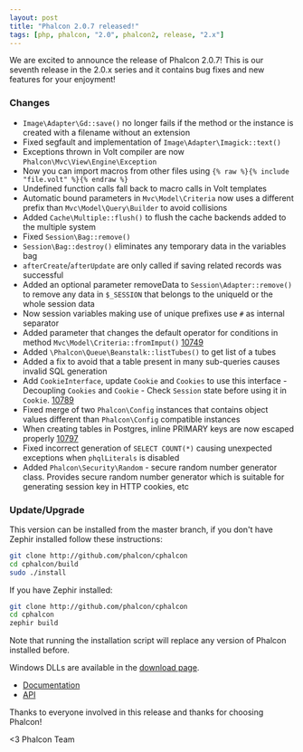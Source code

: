 ```yaml
---
layout: post
title: "Phalcon 2.0.7 released!"
tags: [php, phalcon, "2.0", phalcon2, release, "2.x"]
---
```

We are excited to announce the release of Phalcon 2.0.7!
This is our seventh release in the 2.0.x series and it contains bug fixes and new features for your enjoyment!

<!--more-->
### Changes

- `Image\Adapter\Gd::save()` no longer fails if the method or the instance is created with a filename without an extension
- Fixed segfault and implementation of `Image\Adapter\Imagick::text()`
- Exceptions thrown in Volt compiler are now `Phalcon\Mvc\View\Engine\Exception`
- Now you can import macros from other files using `{% raw %}{% include "file.volt" %}{% endraw %}`
- Undefined function calls fall back to macro calls in Volt templates
- Automatic bound parameters in `Mvc\Model\Criteria` now uses a different prefix
than `Mvc\Model\Query\Builder` to avoid collisions
- Added `Cache\Multiple::flush()` to flush the cache backends added to the multiple system
- Fixed `Session\Bag::remove()`
- `Session\Bag::destroy()` eliminates any temporary data in the variables bag
- `afterCreate`/`afterUpdate` are only called if saving related records was successful
- Added an optional parameter removeData to `Session\Adapter::remove()` to remove any data in `$_SESSION` that belongs to the uniqueId or the whole session data
- Now session variables making use of unique prefixes use `#` as internal separator
- Added parameter that changes the default operator for conditions in method `Mvc\Model\Criteria::fromImput()` [10749](https://github.com/phalcon/cphalcon/issues/10749)
- Added `\Phalcon\Queue\Beanstalk::listTubes()` to get list of a tubes
- Added a fix to avoid that a table present in many sub-queries causes invalid SQL generation
- Add `CookieInterface`, update `Cookie` and `Cookies` to use this interface - Decoupling `Cookies` and `Cookie` - Check `Session` state before using it in `Cookie`. [10789](https://github.com/phalcon/cphalcon/issues/10789)
- Fixed merge of two `Phalcon\Config` instances that contains object values different than `Phalcon\Config` compatible instances
- When creating tables in Postgres, inline PRIMARY keys are now escaped properly [10797](https://github.com/phalcon/cphalcon/issues/10797)
- Fixed incorrect generation of `SELECT COUNT(*)` causing unexpected exceptions when `phqlLiterals` is disabled
- Added `Phalcon\Security\Random` - secure random number generator class. Provides secure random number generator which is suitable for generating session key in HTTP cookies, etc

### Update/Upgrade

This version can be installed from the master branch, if you don't have Zephir installed follow these instructions:

```sh
git clone http://github.com/phalcon/cphalcon
cd cphalcon/build
sudo ./install
```

If you have Zephir installed:

```sh
git clone http://github.com/phalcon/cphalcon
cd cphalcon
zephir build
```

Note that running the installation script will replace any version of Phalcon installed before.

Windows DLLs are available in the [download page](https://phalcon.io/en/download/windows).

* [Documentation](https://docs.phalcon.io)
* [API](https://phalcon.link/api)

Thanks to everyone involved in this release and thanks for choosing Phalcon!


<3 Phalcon Team
